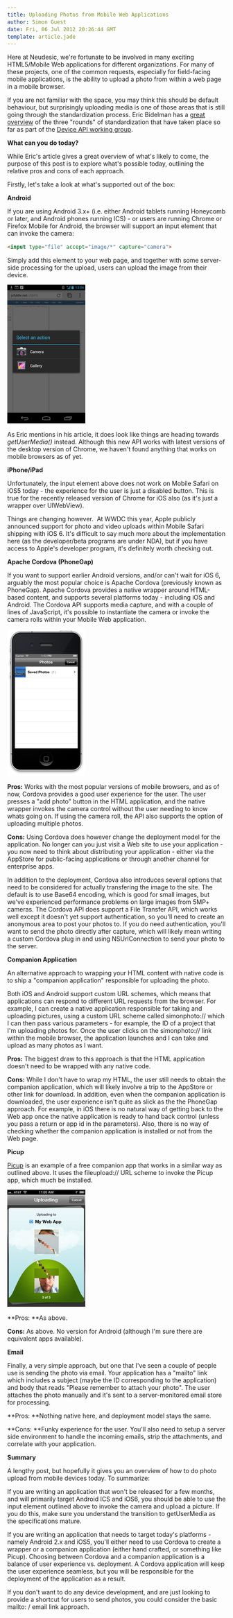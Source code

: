```yaml
---
title: Uploading Photos from Mobile Web Applications
author: Simon Guest
date: Fri, 06 Jul 2012 20:26:44 GMT
template: article.jade
---
```


Here at Neudesic, we're fortunate to be involved in many exciting HTML5/Mobile Web applications for different organizations. For many of these projects, one of the common requests, especially for field-facing mobile applications, is the ability to upload a photo from within a web page in a mobile browser.

<span class="more"></span>

If you are not familiar with the space, you may think this should be default behaviour, but surprisingly uploading media is one of those areas that is still going through the standardization process. Eric Bidelman has a [great overview](http://www.html5rocks.com/en/tutorials/getusermedia/intro/) of the three "rounds" of standardization that have taken place so far as part of the [Device API working group](http://www.w3.org/2009/dap/).

**What can you do today?**

While Eric's article gives a great overview of what's likely to come, the purpose of this post is to explore what's possible today, outlining the relative pros and cons of each approach.

Firstly, let's take a look at what's supported out of the box:

**Android**

If you are using Android 3.x+ (i.e. either Android tablets running Honeycomb or later, and Android phones running ICS) - or users are running Chrome or Firefox Mobile for Android, the browser will support an input element that can invoke the camera:

```html
<input type="file" accept="image/*" capture="camera">
```

Simply add this element to your web page, and together with some server-side processing for the upload, users can upload the image from their device.

![Android Image Upload](AndroidImageUpload.png)

As Eric mentions in his article, it does look like things are heading towards _getUserMedia()_ instead. Although this new API works with latest versions of the desktop version of Chrome, we haven't found anything that works on mobile browsers as of yet.

**iPhone/iPad**

Unfortunately, the input element above does not work on Mobile Safari on iOS5 today - the experience for the user is just a disabled button. This is true for the recently released version of Chrome for iOS also (as it's just a wrapper over UIWebView).

Things are changing however.  At WWDC this year, Apple publicly announced support for photo and video uploads within Mobile Safari shipping with iOS 6\. It's difficult to say much more about the implementation here (as the developer/beta programs are under NDA), but if you have access to Apple's developer program, it's definitely worth checking out.

**Apache Cordova (PhoneGap)**

If you want to support earlier Android versions, and/or can't wait for iOS 6, arguably the most popular choice is Apache Cordova (previously known as PhoneGap). Apache Cordova provides a native wrapper around HTML-based content, and supports several platforms today - including iOS and Android. The Cordova API supports media capture, and with a couple of lines of JavaScript, it's possible to instantiate the camera or invoke the camera rolls within your Mobile Web application.

![Camera Roll on iOS](CameraRoll.png)

**Pros:** Works with the most popular versions of mobile browsers, and as of now, Cordova provides a good user experience for the user. The user presses a "add photo" button in the HTML application, and the native wrapper invokes the camera control without the user needing to know whats going on. If using the camera roll, the API also supports the option of uploading multiple photos.

**Cons:** Using Cordova does however change the deployment model for the application. No longer can you just visit a Web site to use your application - you now need to think about distributing your application - either via the AppStore for public-facing applications or through another channel for enterprise apps.

In addition to the deployment, Cordova also introduces several options that need to be considered for actually transfering the image to the site. The default is to use Base64 encoding, which is good for small images, but we've experienced performance problems on large images from 5MP+ cameras. The Cordova API does support a File Transfer API, which works well except it doesn't yet support authentication, so you'll need to create an anonymous area to post your photos to. If you do need authentication, you'll want to send the photo directly after capture, which will likely mean writing a custom Cordova plug in and using NSUrlConnection to send your photo to the server.

**Companion Application**

An alternative approach to wrapping your HTML content with native code is to ship a "companion application" responsible for uploading the photo.

Both iOS and Android support custom URL schemes, which means that applications can respond to different URL requests from the browser. For example, I can create a native application responsible for taking and uploading pictures, using a custom URL scheme called simonphoto:// which I can then pass various parameters - for example, the ID of a project that I'm uploading photos for. Once the user clicks on the simonphoto:// link within the mobile browser, the application launches and I can take and upload as many photos as I want.

**Pros:** The biggest draw to this approach is that the HTML application doesn't need to be wrapped with any native code.

**Cons:** While I don't have to wrap my HTML, the user still needs to obtain the companion application, which will likely involve a trip to the AppStore or other link for download. In addition, even when the companion application is downloaded, the user experience isn't quite as slick as the the PhoneGap approach. For example, in iOS there is no natural way of getting back to the Web app once the native application is ready to hand back control (unless you pass a return or app id in the parameters). Also, there is no way of checking whether the companion application is installed or not from the Web page.

**Picup**

[Picup](http://picupapp.com) is an example of a free companion app that works in a similar way as outlined above. It uses the fileupload:// URL scheme to invoke the Picup app, which much be installed.

![Picup Application](Picup.png)

**Pros: **As above.

**Cons:** As above. No version for Android (although I'm sure there are equivalent apps available).

**Email**

Finally, a very simple approach, but one that I've seen a couple of people use is sending the photo via email. Your application has a "mailto" link which includes a subject (maybe the ID corresponding to the application) and body that reads "Please remember to attach your photo". The user attaches the photo manually and it's sent to a server-monitored email store for processing.

**Pros: **Nothing native here, and deployment model stays the same.

**Cons: **Funky experience for the user. You'll also need to setup a server side environment to handle the incoming emails, strip the attachments, and correlate with your application.

**Summary**

A lengthy post, but hopefully it gives you an overview of how to do photo upload from mobile devices today. To summarize:

If you are writing an application that won't be released for a few months, and will primarily target Android ICS and iOS6, you should be able to use the input element outlined above to invoke the camera and upload a picture. If you do this, make sure you understand the transition to getUserMedia as the specifications mature.

If you are writing an application that needs to target today's platforms - namely Android 2.x and iOS5, you'll either need to use Cordova to create a wrapper or a companion application (either hand crafted, or something like Picup). Choosing between Cordova and a companion application is a balance of user experience vs. deployment. A Cordova application will keep the user experience seamless, but you will be responsible for the deployment of the application as a result.

If you don't want to do any device development, and are just looking to provide a shortcut for users to send photos, you could consider the basic mailto: / email link approach.
